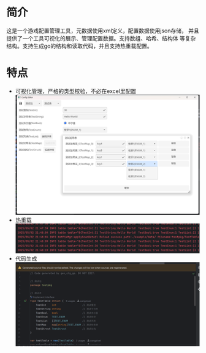 # 简介
这是一个游戏配置管理工具，元数据使用xml定义，配置数据使用json存储，
并且提供了一个工具可视化的展示、管理配置数据。支持数组、哈希、结构体
等复杂结构。支持生成go的结构和读取代码，并且支持热重载配置。
# 特点
* 可视化管理，严格的类型校验，不必在excel里配置
![img_1.png](res/hot_reload.png)
* 热重载
![img.png](res/editor.png)
* 代码生成
![img.png](res/gen_go_code.png)